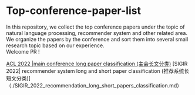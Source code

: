 # Top-conference-paper-list
In this repository, we collect the top conference papers under the topic of natural language processing,  recommender system and other related area. We organize the papers by the conference and sort them into several small research topic based on our experience.  
Welcome PR !

[ACL 2022 |main conference long paper classification (主会长文分类)](./ACL_2022_main_long_papers_classification.md)
[SIGIR 2022| recommender system long and short paper classification (推荐系统长短文分类)]（./SIGIR_2022_recommendation_long_short_papers_classification.md）
